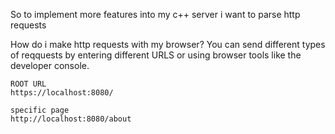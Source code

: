 So to implement more features into my c++ server i want to parse http requests

How do i make http requests with my browser?
	You can send different types of reqquests by entering different URLS or using browser tools like the developer console.

```
ROOT URL 
https://localhost:8080/

specific page
http://localhost:8080/about

```